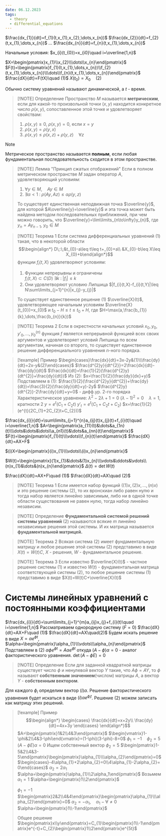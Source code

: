 ```yaml
---
date: 06.12.2023
tags:
  - theory
  - differential_equations
---
```

$\frac{dx_{1}}{dt}=f_{1}(t,x_{1},x_{2},\dots,x_{n})$
$\frac{dx_{2}}{dt}=f_{2}(t,x_{1},\dots,x_{n})$
$\dots$
$\frac{dx_{n}}{dt}=f_{n}(t,x_{1},\dots,x_{n})$

Начальные условия: $x_{i}(t_{0})=x_{i0}\quad i=\overline{1,n}$

$X=\begin{pmatrix}x_{1}\\x_{2}\\\dots\\x_{n}\end{pmatrix}$ $F(t)=\begin{pmatrix}f_{1}(t,x_{1},\dots,x_{n})\\f_{2}(t,x_{1},\dots,x_{n})\\\dots\\f_{n}(t,x_{1},\dots,x_{n})\end{pmatrix}$
$\frac{dX}{dt}=F(tX)\quad (1)$
$X(t_{0})=X_{0}\quad(2)$

Обычно систему уравнений называют динамической, а $t$ - время.


> [!NOTE] Определение
> Пространство $M$ называется **метрическим**, если для какой-то произвольной точки $(x,y)$ находится конкретное число $\rho(x,y)$, сопоставленное этой точке и удовлетворяет свойствам:
> 1. $\rho(x,y)\geq0$, $\rho(x,y)=0$, если $x=y$
> 2. $\rho(x,y)=\rho(y,x)$
> 3. $\rho(x,y)\leq\rho(x,z)+\rho(y,z)\quad \forall z$

> [!NOTE] 
> Метрическое пространство называется **полным**, если любая фундаментальная последовательность сходится в этом пространстве.

> [!NOTE] Лемма "Принцип сжатых отображений"
> Если в полном метрическом пространстве $M$ задан оператор $A$, удовлетворяющий условиям:
> 1. $\forall y\in M,\quad Ay\in M$
> 2. $\exists \alpha<1\;:\; \rho(Ay,Az)\leq \alpha\rho(y,z)$
> 
> То существует единственная неподвижная точка $\overline{y}$, для которой $A\overline{y}=\overline{y}$ и эта точка может быть найдена методом последовательных приближений, при чем можно говорить, что $\overline{y}=\lim\limits_{n\to\infty}y_{n}$, где $y_{n}=Ay_{n-1}$, $y_{0}\in M$

> [!NOTE] Теорема 1
> Если система дифференциальных уравнений $(1)$ такая, что в некоторой области $$\begin{align*}
  D\;:\;&t_{0}-a\leq t\leq t+_{0}+a\\
  &X_{0}-b\leq X\leq X_{0}+b\end{align*}$$
  функции $f_{i}(t,X)$ удовлетворяют условиям:
> 1. Функции непрерывны и ограничены	
>    $f_{i}(t,X)\subset C(D)$
>    $\exists k\;:\;|f_{i}|\leq k$
> 1. Они удовлетворяют условию Липшица
>    $|f_{i}(t,X)-f_{i}(t,Y)|\leq N\sum\limits_{j=1}^{n}|x_{j}-y_{j}|$
> 
> То существует единственное решение $(1)$ $\overline{X}(t)$, удовлетворяющее начальным условиям $\overline{X}(t_{0})=x_{0}$ и $t_{0}-H\leq t\leq t_{0}+H$, где $H=\max(a,\frac{b_{1}}{k},\dots,\frac{b_{n}}{k})$


> [!NOTE] Теорема 2
> Если в окрестности начальных условий $x_{0},y_{0},y'_{0},\dots,y^{(n)}_{0}$ функция $f$ является непрерывной функцией всех своих аргументов и удовлетворяет условий Липшица по всем аргументам, начиная со второго, то существует единственное решение дифференциального уравнения $n$-ного порядка.


> [!example] Пример
> $\begin{cases}\frac{dx}{dt}=3x-2y&(1)\\\frac{dy}{dt}=2x-y&(2)\end{cases}$
> $\frac{d^{2}y}{dt^{2}}=2\frac{dx}{dt}-\frac{dy}{dt}$
> $\frac{dx}{dt}=\frac{1}{2}(\frac{d^{2}y}{dt^{2}}+\frac{dy}{dt})$
> Из $(2)$: $x=\frac{1}{2}(\frac{dy}{dx}+y)$
> Подставляем в $(1)$:
> $\frac{1}{2}(\frac{d^{2}y}{dt^{2}}+\frac{dy}{dt})=\frac{3}{2}(\frac{dy}{dt}+y)-2y$
> $\frac{d^{2}y}{dt^{2}}-2\frac{dy}{dt}+y=0$ - дифф.ур. 2-го порядка
> Характеристическое уравнение: $\lambda^{2}-2\lambda+1=0$
> $(\lambda-1)^{2}=0\quad \lambda=1$, кратности 2
> $y=e^{t}(C_{1}+C_{2}t)$
> $y'_{t}=e^{t}(C_{1}+C_{2}t+C_{2})$
> $x=\frac{1}{2}(e^{t}(2C_{1}+2C_{2}t+C_{2}))$

$\frac{dx_{i}}{dt}=\sum\limits_{j=1}^{n}a_{ij}(t)x_{j}(t)+f_{i}(t)\quad i=\overline{1,n}$
$A=\begin{pmatrix}a_{11}(t)&\dots&a_{1n}(t)\\\dots&\dots&\dots\\a_{n1}(t)&\dots&a_{nn}(t)\end{pmatrix}$
$F(t)=\begin{pmatrix}f_{1}(t)\\\vdots\\f_{n}(t)\end{pmatrix}$
$\frac{dX}{dt}=AX+F$

$(i)X=\begin{pmatrix}(i)x_{1}\\\vdots\\(i)x_{n}\end{pmatrix}$


$W(t)=\begin{pmatrix}(1)x_{1}&\dots&(1)x_{n}\\\vdots&\ddots&\vdots\\(n)x_{1}&\dots&(n)x_{n}\end{pmatrix}$
$\Delta (t)=\det W(t)$

$\frac{dX}{dt}=AX+F\quad (1)$
$\frac{dX}{dt}=AX\quad (2)$

> [!NOTE] Теорема 1
> Если имеется набор функций $((1)x,(2)x,\dots,(n)x)$ и это решение системы $(2)$, то их вронскиан либо равен нулю и тогда набор является линейно зависимым, либо ни в одной точке области существования не равен нулю, тогда набор линейно независим.

> [!NOTE] Определение
> **Фундаментальной системой решений системы уравнений** $(2)$ называются всякие $m$ линейно независимые решения этой системы. И их матрица называется **фундаментальной матрицей.**

> [!NOTE] Теорема 2
> Всякая система $(2)$ имеет фундаментальную матрицу и любое решение этой системы $(2)$ представимо в виде $X(t)=W(t)C$, $X$ - решения, $W$ - фундаментальное решение.

> [!NOTE] Теорема 3
> Если известно $\overline{X}(t)$ - частное решение системы $(1)$ и известно $W(t)$ - фундаментальная матрица соответствующей системы $(2)$, то любое решение системы $(1)$ представимо в виде $X(t)=W(t)C+\overline{X}(t)$

# Системы линейных уравнений с постоянными коэффициентами
$\frac{dx_{i}}{dt}=\sum\limits_{j=1}^{m}a_{ij}x_{j}+f_{i}(t)\quad i=\overline{1,n}$
Рассматриваем однородную систему ($F=0$)
$\frac{dX}{dt}=AX+F\quad (1)$
$\frac{dX}{dt}=AX\quad(2)$
Будем искать решение в виде $X=\alpha e^{\phi t}$, $\alpha=\begin{pmatrix}\alpha_{1}\\\vdots\\\alpha_{n}\end{pmatrix}$
Подставляем в $(2)$
$\alpha\phi e^{\phi t}=A\alpha e^{\phi t}$ откуда $(A-\phi)\alpha=0$ - аналог фактористического уравнения.
$\det (A-\phi E)=0$

> [!NOTE] Определение
> Если для заданной квадратной матрицы существует число $\phi$ и ненулевой вектор $Y$ такие, что $A\phi=AY$, то $\phi$ называют **собственным значением**(числом) матрицы $A$, а вектор $Y$ - **собственным вектором**.

Для каждого $\phi_{i}$ определим вектор $(i)\alpha$. Решение фактористического уравнения будет искаться в виде $(i)\alpha e^{\phi_{i}t}$.
Решение $(2)$ можем записать как матрицу этих решений.

> [!example] Пример
> $$\begin{align*}
\begin{cases}
\frac{dx}{dt}=x+2y\\
\frac{dy}{dt}=4x+3y
\end{cases}
\end{align*}$$
> $A=\begin{pmatrix}1&2\\4&3\end{pmatrix}$
> $\begin{vmatrix}1-\phi&2\\4&3-\phi\end{vmatrix}=(1-\phi)(3-\phi)-8=0$
> $\phi_{1}=-1\quad \phi_{2}=5$
> $(A-\phi E)\alpha=0$
> Ищем собственный вектор
> $\phi_{2}=5$
> $\begin{pmatrix}1-5&2\\4&3-5\end{pmatrix}\begin{pmatrix}\alpha_{1}\\\alpha_{2}\end{pmatrix}=0$
> $\begin{cases}-4\alpha_{1}+2\alpha_{2}=0\\4\alpha_{1}-2\alpha_{2}=0\end{cases}$
> $\alpha_{2}=2\alpha_{1}$
> $\alpha=\begin{pmatrix}\alpha_{1}\\2\alpha_1\end{pmatrix}$
> Возьмем $\alpha_1=1$
> $\alpha=\begin{pmatrix}1\\2\end{pmatrix}$
> 
> $\phi_{1}=-1$
> $\begin{pmatrix}2&2\\4&4\end{pmatrix}\begin{pmatrix}\alpha_{1}\\\alpha_{2}\end{pmatrix}=0$
> $\alpha_{2}=-\alpha_{1},\quad \alpha_{1}-\forall\neq0$
> $\alpha=\begin{pmatrix}1\\-1\end{pmatrix}$
> 
> Общее решение
> $\begin{pmatrix}x\\y\end{pmatrix}=C_{1}\begin{pmatrix}1\\-1\end{pmatrix}e^{-t}+C_{2}\begin{pmatrix}1\\2\end{pmatrix}e^{5t}$
> 


